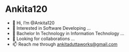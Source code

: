 # Ankita120
- 👋 Hi, I’m @Ankita120
- 👀 Interested in Software Developing ...
- 🌱 Bachelor In Technology in Information Technology ...
- 💞️ Looking for collaborations ...
- 📫 Reach me through ankitaduttaworks@gmail.com 

<!---
ankitadutta/ankitadutta is a ✨ special ✨ repository because its `README.md` (this file) appears on your GitHub profile.
You can click the Preview link to take a look at your changes.
--->
